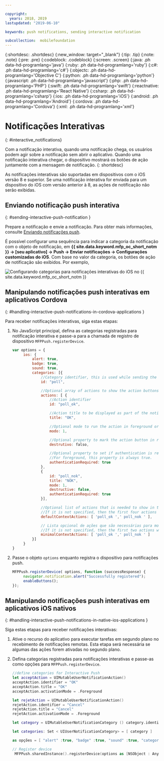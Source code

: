 ```yaml
---

copyright:
  years: 2018, 2019
lastupdated: "2019-06-10"

keywords: push notifications, sending interactive notification

subcollection:  mobilefoundation
---
```


{:shortdesc: .shortdesc}
{:new_window: target="_blank"}
{:tip: .tip}
{:note: .note}
{:pre: .pre}
{:codeblock: .codeblock}
{:screen: .screen}
{:java: .ph data-hd-programlang='java'}
{:ruby: .ph data-hd-programlang='ruby'}
{:c#: .ph data-hd-programlang='c#'}
{:objectc: .ph data-hd-programlang='Objective C'}
{:python: .ph data-hd-programlang='python'}
{:javascript: .ph data-hd-programlang='javascript'}
{:php: .ph data-hd-programlang='PHP'}
{:swift: .ph data-hd-programlang='swift'}
{:reactnative: .ph data-hd-programlang='React Native'}
{:csharp: .ph data-hd-programlang='csharp'}
{:ios: .ph data-hd-programlang='iOS'}
{:android: .ph data-hd-programlang='Android'}
{:cordova: .ph data-hd-programlang='Cordova'}
{:xml: .ph data-hd-programlang='xml'}

# Notificações Interativas
{: #interactive_notifications}

Com a notificação interativa, quando uma notificação chega, os usuários podem agir sobre a notificação sem abrir o aplicativo. Quando uma notificação interativa chegar, o dispositivo mostrará os botões de ação juntamente com a mensagem de notificação.
{: shortdesc}

As notificações interativas são suportadas em dispositivos com o iOS versão 8 e superior. Se uma notificação interativa for enviada para um dispositivo do iOS com versão anterior à 8, as ações de notificação não serão exibidas.

## Enviando notificação push interativa
{: #sending-interactive-push-notification }

Prepare a notificação e envie a notificação. Para obter mais informações, consulte [Enviando notificações push](/docs/services/mobilefoundation?topic=mobilefoundation-send_push_notifications#send_push_notifications).

É possível configurar uma sequência para indicar a categoria da notificação com o objeto de notificação, em **{{ site.data.keyword.mfp_oc_short_notm }} → [seu aplicativo] → Push → Enviar notificações → Configurações customizadas do iOS**. Com base no valor da categoria, os botões de ação de notificação são exibidos. Por exemplo,

![Configurando categorias para notificações interativas do iOS no {{ site.data.keyword.mfp_oc_short_notm }}](images/categories-for-interactive-notifications.png)

## Manipulando notificações push interativas em aplicativos Cordova
{: #handling-interactive-push-notifications-in-cordova-applications }

Para receber notificações interativas, siga estas etapas:

1. No JavaScript principal, defina as categorias registradas para notificação interativa e passe-a para a chamada de registro de dispositivo `MFPPush.registerDevice`.

   ```javascript
   var options = {
        ios: {
            alert: true,
            badge: true,
            sound: true,     
            categories: [{
                //Category identifier, this is used while sending the notification.
                id: "poll",

                //Optional array of actions to show the action buttons along with the message.    
                actions: [ {
                    //Action identifier
                    id: "poll_ok",

                    //Action title to be displayed as part of the notification button.
                    title: "OK",

                    //Optional mode to run the action in foreground or background. 1-primeiro plano. 0-background. O padrão é o primeiro plano.
                    modo: 1,  

                    //Optional property to mark the action button in red color. O padrão é false.
                    destrutivo: falso,

                    //Optional property to set if authentication is required or not before running the action.(Screen lock).
                    //For foreground, this property is always true.
                    authenticationRequired: true
                },
                {
                    id: "poll_nok",
                    title: "NOK",
                    mode: 1,
                    destructive: false,
                    authenticationRequired: true
                }],

                //Optional list of actions that is needed to show in the case alert.
                //If it is not specified, then the first four actions will be shown.
                defaultContextActions: [ 'poll_ok ',' poll_nok ' ],

                // Lista opcional de ações que são necessárias para mostrar no centro de notificação, na tela de bloqueio.
                //If it is not specified, then the first two actions will be shown.
                minimalContextActions: [ 'poll_ok ',' poll_nok ' ]
            }]     
        }
   }
   ```

2. Passe o objeto `options` enquanto registra o dispositivo para notificações push.

   ```javascript
   MFPPush.registerDevice( options, function (successResponse) {
  		navigator.notification.alert("Successfully registered");
  		enableButtons();
   });  
   ```

## Manipulando notificações push interativas em aplicativos iOS nativos
{: #handling-interactive-push-notifications-in-native-ios-applications }

Siga estas etapas para receber notificações interativas:

1. Ative o recurso do aplicativo para executar tarefas em segundo plano no recebimento de notificações remotas. Esta etapa será necessária se algumas das ações forem ativadas no segundo plano.
2. Defina categorias registradas para notificações interativas e passe-as como opções para `MFPPush.registerDevice`.

   ```swift
   //define categories for Interactive Push
   let acceptAction = UIMutableUserNotificationAction()
   acceptAction.identifier = "OK"
   acceptAction.title = "OK"
   acceptAction.activationMode = .Foreground

   let rejetAction = UIMutableUserNotificationAction()
   rejetAction.identifier = "Cancel"
   rejetAction.title = "Cancel"
   rejetAction.activationMode = .Foreground

   let category = UIMutableUserNotificationCategory () category.identifier = "poll" category.setActions( [acceptAction, rejetAction ], forContext: .Default)

   let categories: Set < UIUserNotificationCategory> = [ category ]

   as opções = [ "alert" :true, "badge" :true, "sound" :true, "categories": categories ]

   // Register device
    MFPPush.sharedInstance().registerDevice(options as [NSObject : AnyObject], completionHandler: {(response: WLResponse!, error: NSError!) -> Void in
   ```
